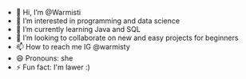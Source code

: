 - 👋 Hi, I’m @Warmisti
- 👀 I’m interested in programming and data science
- 🌱 I’m currently learning Java and SQL
- 💞️ I’m looking to collaborate on new and easy projects for beginners
- 📫 How to reach me IG @warmisty
- 😄 Pronouns: she
- ⚡ Fun fact: I'm lawer :)

<!---
Warmisti/Warmisti is a ✨ special ✨ repository because its `README.md` (this file) appears on your GitHub profile.
You can click the Preview link to take a look at your changes.
--->
